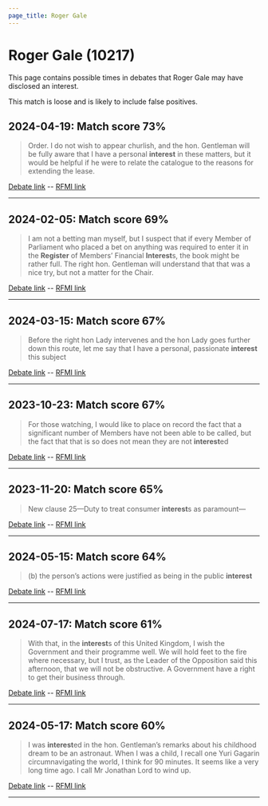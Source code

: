```yaml
---
page_title: Roger Gale
---
```


# Roger Gale  (10217)

This page contains possible times in debates that Roger Gale may have disclosed an interest.

This match is loose and is likely to include false positives. 



## 2024-04-19: Match score 73%

>Order. I do not wish to appear churlish, and the hon. Gentleman will be fully aware that I have a personal **interest** in these matters, but it would be helpful if he were to relate the catalogue to the reasons for extending the lease.

[Debate link](https://www.theyworkforyou.com/debates/?id=2024-04-19b.591.2)  --  [RFMI link](https://www.theyworkforyou.com/mp/10217/register)


---



## 2024-02-05: Match score 69%

>I am not a betting man myself, but I suspect that if every Member of Parliament who placed a bet on anything was required to enter it in the **Register** of Members’ Financial **Interest**s, the book might be rather full. The right hon. Gentleman will understand that that was a nice try, but not a matter for the Chair.

[Debate link](https://www.theyworkforyou.com/debates/?id=2024-02-05c.51.2)  --  [RFMI link](https://www.theyworkforyou.com/mp/10217/register)


---



## 2024-03-15: Match score 67%

>Before the right hon Lady intervenes and the hon Lady goes further down this route, let me say that I have a personal, passionate **interest** this subject

[Debate link](https://www.theyworkforyou.com/debates/?id=2024-03-15a.585.1)  --  [RFMI link](https://www.theyworkforyou.com/mp/10217/register)


---



## 2023-10-23: Match score 67%

>For those watching, I would like to place on record the fact that a significant number of Members have not been able to be called, but the fact that that is so does not mean they are not **interest**ed

[Debate link](https://www.theyworkforyou.com/debates/?id=2023-10-23c.614.2)  --  [RFMI link](https://www.theyworkforyou.com/mp/10217/register)


---



## 2023-11-20: Match score 65%

>New clause 25—Duty to treat consumer **interest**s as paramount—

[Debate link](https://www.theyworkforyou.com/debates/?id=2023-11-20c.97.1)  --  [RFMI link](https://www.theyworkforyou.com/mp/10217/register)


---



## 2024-05-15: Match score 64%

>(b) the person’s actions were justified as being in the public **interest**

[Debate link](https://www.theyworkforyou.com/debates/?id=2024-05-15c.275.1)  --  [RFMI link](https://www.theyworkforyou.com/mp/10217/register)


---



## 2024-07-17: Match score 61%

>With that, in the **interest**s of this United Kingdom, I wish the Government and their programme well. We will hold feet to the fire where necessary, but I trust, as the Leader of the Opposition said this afternoon, that we will not be obstructive. A Government have a right to get their business through.

[Debate link](https://www.theyworkforyou.com/debates/?id=2024-07-17d.98.1)  --  [RFMI link](https://www.theyworkforyou.com/mp/10217/register)


---



## 2024-05-17: Match score 60%

>I was **interest**ed in the hon. Gentleman’s remarks about his childhood dream to be an astronaut. When I was a child, I recall one Yuri Gagarin circumnavigating the world, I think for 90 minutes. It seems like a very long time ago. I call Mr Jonathan Lord to wind up.

[Debate link](https://www.theyworkforyou.com/debates/?id=2024-05-17a.602.0)  --  [RFMI link](https://www.theyworkforyou.com/mp/10217/register)


---

